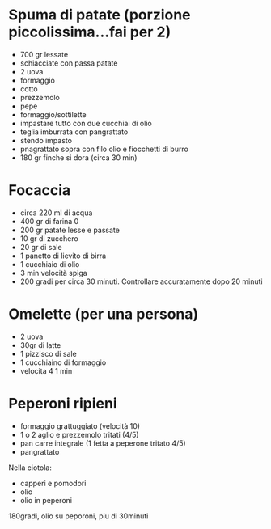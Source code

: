 # Spuma di patate (porzione piccolissima...fai per 2)

- 700 gr lessate
- schiacciate con passa patate
- 2 uova
- formaggio
- cotto
- prezzemolo
- pepe
- formaggio/sottilette
- impastare tutto con due cucchiai di olio
- teglia imburrata con pangrattato
- stendo impasto
- pnagrattato sopra con filo olio e fiocchetti di burro
- 180 gr finche si dora (circa 30 min)

# Focaccia

- circa 220 ml di acqua
- 400 gr di farina 0
- 200 gr patate lesse e passate
- 10 gr di zucchero
- 20 gr di sale
- 1 panetto di lievito di birra
- 1 cucchiaio di olio
- 3 min velocità spiga
- 200 gradi per circa 30 minuti. Controllare accuratamente dopo 20 minuti

# Omelette (per una persona)

- 2 uova
- 30gr di latte
- 1 pizzisco di sale
- 1 cucchiaino di formaggio
- velocita 4 1 min

# Peperoni ripieni

- formaggio grattuggiato (velocità 10)
- 1 o 2 aglio e prezzemolo tritati (4/5)
- pan carre integrale (1 fetta a peperone tritato 4/5)
- pangrattato

Nella ciotola:

- capperi e pomodori
- olio
- olio in peperoni

180gradi, olio su peporoni, piu di 30minuti



